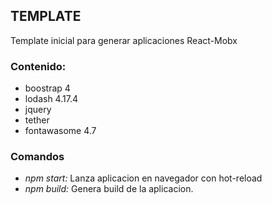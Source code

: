 ## TEMPLATE 

Template inicial para generar aplicaciones React-Mobx

### Contenido:
- boostrap 4
- lodash 4.17.4
- jquery
- tether
- fontawasome 4.7

### Comandos

- *npm start:* Lanza aplicacion en navegador con hot-reload
- *npm build:* Genera build de la aplicacion. 